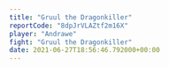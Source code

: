 ```yaml
---
title: "Gruul the Dragonkiller"
reportCode: "8dpJrVLAZtf2m16X"
player: "Andrawe"
fight: "Gruul the Dragonkiller"
date: 2021-06-27T18:56:46.792000+00:00
---
```

